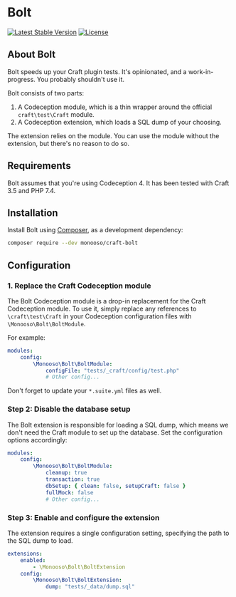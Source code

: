 # Bolt

<p>
  <a href="https://packagist.org/packages/monooso/craft-bolt"><img src="https://poser.pugx.org/monooso/craft-bolt/v/stable.svg" alt="Latest Stable Version"/></a>
  <a href="https://packagist.org/packages/monooso/craft-bolt"><img src="https://poser.pugx.org/monooso/craft-bolt/license.svg" alt="License"/></a>
</p>

## About Bolt
Bolt speeds up your Craft plugin tests. It's opinionated, and a work-in-progress. You probably shouldn't use it.

Bolt consists of two parts:

1. A Codeception module, which is a thin wrapper around the official `craft\test\Craft` module.
2. A Codeception extension, which loads a SQL dump of your choosing.

The extension relies on the module. You can use the module without the extension, but there's no reason to do so.

## Requirements
Bolt assumes that you're using Codeception 4. It has been tested with Craft 3.5 and PHP 7.4.

## Installation
Install Bolt using [Composer](https://getcomposer.org/), as a development dependency:

```bash
composer require --dev monooso/craft-bolt
```

## Configuration

### 1. Replace the Craft Codeception module 
The Bolt Codeception module is a drop-in replacement for the Craft Codeception module. To use it, simply replace any references to `\craft\test\Craft` in your Codeception configuration files with `\Monooso\Bolt\BoltModule`.

For example:

```yaml
modules:
    config:
        \Monooso\Bolt\BoltModule:
            configFile: "tests/_craft/config/test.php"
            # Other config...
```

Don't forget to update your `*.suite.yml` files as well.

### Step 2: Disable the database setup
The Bolt extension is responsible for loading a SQL dump, which means we don't need the Craft module to set up the database. Set the configuration options accordingly:

```yaml
modules:
    config:
        \Monooso\Bolt\BoltModule:
            cleanup: true
            transaction: true
            dbSetup: { clean: false, setupCraft: false }
            fullMock: false
            # Other config...
```

### Step 3: Enable and configure the extension
The extension requires a single configuration setting, specifying the path to the SQL dump to load.

```yaml
extensions:
    enabled:
        - \Monooso\Bolt\BoltExtension
    config:
        \Monooso\Bolt\BoltExtension:
            dump: "tests/_data/dump.sql"
```
